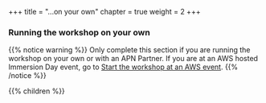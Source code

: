 +++
title = "...on your own"
chapter = true
weight = 2
+++

### Running the workshop on your own

{{% notice warning %}}
Only complete this section if you are running the workshop on your own or with an APN Partner. If you are at an AWS hosted Immersion Day event, go to [Start the workshop at an AWS event](../aws_event).
{{% /notice %}}

{{% children %}}